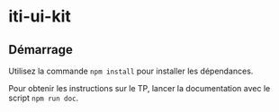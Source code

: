 # iti-ui-kit


## Démarrage

Utilisez la commande `npm install` pour installer les dépendances.

Pour obtenir les instructions sur le TP, lancer la documentation avec le script `npm run doc`.

